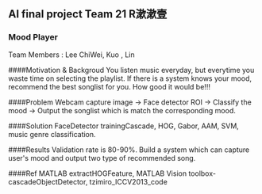 ## AI final project  Team 21 R漱漱壹 
### Mood Player 
Team Members
: Lee ChiWei, Kuo , Lin

####Motivation & Backgroud
You listen music everyday, but everytime you waste time on selecting the playlist.
If there is a system knows your mood, recommend the best songlist for you. 
How good it would be!!!

####Problem
Webcam capture image -> Face detector ROI -> Classify the mood -> Output the songlist which is match the corresponding mood.

####Solution 
FaceDetector trainingCascade, HOG, Gabor, AAM, SVM, music genre classification.
	
####Results
Validation rate is 80-90%.
Build a system which can capture user's mood and output two type of recommended song.

####Ref
MATLAB extractHOGFeature, MATLAB Vision toolbox-cascadeObjectDetector, tzimiro_ICCV2013_code
